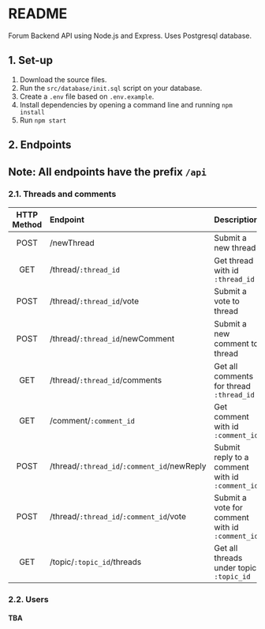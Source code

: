 # README

Forum Backend API using Node.js and Express.
Uses Postgresql database.

## 1. Set-up

1. Download the source files.
2. Run the `src/database/init.sql` script on your database.
3. Create a `.env` file based on `.env.example`.
4. Install dependencies by opening a command line and running `npm install`
5. Run `npm start`

## 2. Endpoints

## **Note: All endpoints have the prefix `/api`**

### 2.1. Threads and comments

| HTTP Method | Endpoint                                    | Description                                     |
| :---------: | :------------------------------------------ | :---------------------------------------------- |
|    POST     | /newThread                                  | Submit a new thread                             |
|     GET     | /thread/`:thread_id`                        | Get thread with id `:thread_id`                 |
|    POST     | /thread/`:thread_id`/vote                   | Submit a vote to thread                         |
|    POST     | /thread/`:thread_id`/newComment             | Submit a new comment to thread                  |
|     GET     | /thread/`:thread_id`/comments               | Get all comments for thread `:thread_id`        |
|     GET     | /comment/`:comment_id`                      | Get comment with id `:comment_id`               |
|    POST     | /thread/`:thread_id`/`:comment_id`/newReply | Submit reply to a comment with id `:comment_id` |
|    POST     | /thread/`:thread_id`/`:comment_id`/vote     | Submit a vote for comment with id `:comment_id` |
|     GET     | /topic/`:topic_id`/threads                  | Get all threads under topic `:topic_id`         |

### 2.2. Users

#### TBA

